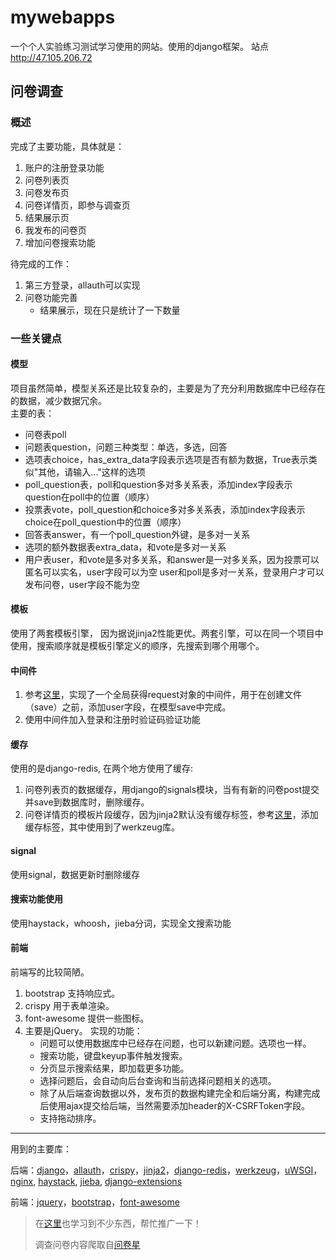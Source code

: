 # mywebapps  
一个个人实验练习测试学习使用的网站。使用的django框架。
站点 http://47.105.206.72

## 问卷调查
### 概述

完成了主要功能，具体就是：  
  1. 账户的注册登录功能
  2. 问卷列表页
  3. 问卷发布页
  4. 问卷详情页，即参与调查页
  5. 结果展示页
  6. 我发布的问卷页
  7. 增加问卷搜索功能

待完成的工作：
  1. 第三方登录，allauth可以实现
  2. 问卷功能完善
     * 结果展示，现在只是统计了一下数量

### 一些关键点
#### 模型
项目虽然简单，模型关系还是比较复杂的，主要是为了充分利用数据库中已经存在的数据，减少数据冗余。   
主要的表：

  * 问卷表poll
  * 问题表question，问题三种类型：单选，多选，回答
  * 选项表choice，has_extra_data字段表示选项是否有额为数据，True表示类似"其他，请输入..."这样的选项
  * poll_question表，poll和question多对多关系表，添加index字段表示question在poll中的位置（顺序）
  * 投票表vote，poll_question和choice多对多关系表，添加index字段表示choice在poll_question中的位置（顺序）
  * 回答表answer，有一个poll_question外键，是多对一关系
  * 选项的额外数据表extra_data，和vote是多对一关系
  * 用户表user，和vote是多对多关系，和answer是一对多关系，因为投票可以匿名可以实名，user字段可以为空
    user和poll是多对一关系，登录用户才可以发布问卷，user字段不能为空

#### 模板
使用了两套模板引擎， 因为据说jinja2性能更优。两套引擎，可以在同一个项目中使用，搜索顺序就是模板引擎定义的顺序，先搜索到哪个用哪个。

#### 中间件
1. 参考[这里](https://blog.csdn.net/qq_39687901/article/details/81387584)，实现了一个全局获得request对象的中间件，用于在创建文件（save）之前，添加user字段，在模型save中完成。
2. 使用中间件加入登录和注册时验证码验证功能

#### 缓存
使用的是django-redis, 在两个地方使用了缓存:
  1. 问卷列表页的数据缓存，用django的signals模块，当有有新的问卷post提交并save到数据库时，删除缓存。
  2. 问卷详情页的模板片段缓存，因为jinja2默认没有缓存标签，参考[这里](https://www.kancloud.cn/manual/jinja2/70475)，添加缓存标签，其中使用到了werkzeug库。

#### signal
使用signal，数据更新时删除缓存

#### 搜索功能使用
使用haystack，whoosh，jieba分词，实现全文搜索功能

#### 前端
前端写的比较简陋。
  1. bootstrap 支持响应式。
  2. crispy 用于表单渲染。
  3. font-awesome 提供一些图标。
  4. 主要是jQuery。
     实现的功能：
      * 问题可以使用数据库中已经存在问题，也可以新建问题。选项也一样。
      * 搜索功能，键盘keyup事件触发搜索。
      * 分页显示搜索结果，即加载更多功能。
      * 选择问题后，会自动向后台查询和当前选择问题相关的选项。
      * 除了从后端查询数据以外，发布页的数据构建完全和后端分离，构建完成后使用ajax提交给后端，当然需要添加header的X-CSRFToken字段。
      * 支持拖动排序。

---

用到的主要库：

后端：[django][]，[allauth][]，[crispy][]，[jinja2][]，[django-redis][]，[werkzeug][]，[uWSGI][]，[nginx][], [haystack][], [jieba][], [django-extensions][]

前端：[jquery][]，[bootstrap][]，[font-awesome][]

[werkzeug]: http://werkzeug.pocoo.org/
[allauth]: https://github.com/pennersr/django-allauth
[crispy]: https://django-crispy-forms.readthedocs.io/en/latest/index.html
[jinja2]: http://jinja.pocoo.org/
[uWSGI]: https://github.com/unbit/uwsgi-docs/blob/master/index.rst
[nginx]: http://nginx.org/
[jquery]: https://jquery.com/
[bootstrap]: http://www.bootcss.com/
[font-awesome]: https://fontawesome.io/
[django]: https://www.djangoproject.com/
[django-redis]: https://github.com/bluedazzle/django-redis-doc-chs/blob/master/source/index.rst
[haystack]: http://haystacksearch.org/
[jieba]: https://github.com/fxsjy/jieba
[django-extensions]: https://django-extensions-zh.readthedocs.io/zh_CN/latest/

>在[这里](https://github.com/Hopetree/izone)也学习到不少东西，帮忙推广一下！
>
>调查问卷内容爬取自[问卷星](https://www.wjx.cn/newwjx/mysojump/newselecttemplete.aspx)
  
